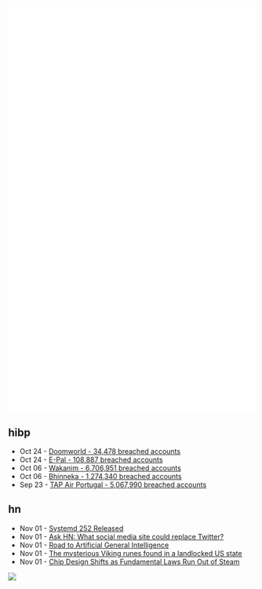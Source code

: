 ![Metrics](https://raw.githubusercontent.com/phixion/phixion/master/metrics.svg)

## hibp

<!--
for https://github.com/phixion/phixion/blob/main/.github/workflows/feeds.yml
-->
<!--START_SECTION:haveibeenpwnd-->
- Oct 24 - [Doomworld - 34,478 breached accounts](https://haveibeenpwned.com/PwnedWebsites#Doomworld)
- Oct 24 - [E-Pal - 108,887 breached accounts](https://haveibeenpwned.com/PwnedWebsites#EPal)
- Oct 06 - [Wakanim - 6,706,951 breached accounts](https://haveibeenpwned.com/PwnedWebsites#Wakanim)
- Oct 06 - [Bhinneka - 1,274,340 breached accounts](https://haveibeenpwned.com/PwnedWebsites#Bhinneka)
- Sep 23 - [TAP Air Portugal - 5,067,990 breached accounts](https://haveibeenpwned.com/PwnedWebsites#TAPAirPortugal)
<!--END_SECTION:haveibeenpwnd-->

## hn

<!--
for https://github.com/phixion/phixion/blob/main/.github/workflows/feeds.yml
-->
<!--START_SECTION:hn-->
- Nov 01 - [Systemd 252 Released](https://github.com/systemd/systemd/releases/tag/v252)
- Nov 01 - [Ask HN: What social media site could replace Twitter?](https://news.ycombinator.com/item?id=33416498)
- Nov 01 - [Road to Artificial General Intelligence](https://maraoz.com/2022/10/31/agi-roadmap/)
- Nov 01 - [The mysterious Viking runes found in a landlocked US state](https://www.bbc.com/travel/article/20221030-the-mysterious-viking-runes-found-in-a-landlocked-us-state)
- Nov 01 - [Chip Design Shifts as Fundamental Laws Run Out of Steam](https://semiengineering.com/chip-design-shifts-as-fundamental-laws-run-out-of-steam/)
<!--END_SECTION:hn-->

<!--
for https://yhype.me
-->
![](https://hit.yhype.me/github/profile?user_id=13013670)
